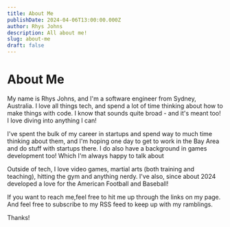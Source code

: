 ```yaml
---
title: About Me
publishDate: 2024-04-06T13:00:00.000Z
author: Rhys Johns
description: All about me!
slug: about-me
draft: false
---
```


# About Me

My name is Rhys Johns, and I'm a software engineer from Sydney, Australia. I love all things tech, and spend a lot of time thinking about how to make things with code. I know that sounds quite broad - and it's meant too! I love diving into anything I can!

I've spent the bulk of my career in startups and spend way to much time thinking about them, and I'm hoping one day to get to work in the Bay Area and do stuff with  startups there. I do also have a background in games development too! Which I'm always happy to talk about

Outside of tech, I love video games, martial arts (both training and teaching), hitting the gym and anything nerdy. I've also, since about 2024 developed a love for the American Football and Baseball!

If you want to reach me,feel free to hit me up through the links on my page. And feel free to subscribe to my RSS feed to keep up with my ramblings.

Thanks!

